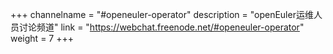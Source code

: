 +++
channelname = "#openeuler-operator"
description = "openEuler运维人员讨论频道"
link = "https://webchat.freenode.net/#openeuler-operator"
weight =  7
+++
